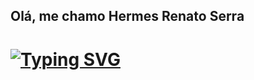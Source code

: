 ## Olá, me chamo Hermes Renato Serra 
# [![Typing SVG](https://readme-typing-svg.demolab.com?font=Arial+Black&pause=1000&color=FFC107&random=false&width=435&lines=Bem+vindo+ao+meu+perfil+GitHub+%F0%9F%91%8B)](https://git.io/typing-svg)



<!--
**HermesSerra/HermesSerra** is a ✨ _special_ ✨ repository because its `README.md` (this file) appears on your GitHub profile.

Here are some ideas to get you started:

- 🔭 I’m currently working on ...
- 🌱 I’m currently learning ...
- 👯 I’m looking to collaborate on ...
- 🤔 I’m looking for help with ...
- 💬 Ask me about ...
- 📫 How to reach me: ...
- 😄 Pronouns: ...
- ⚡ Fun fact: ...
-->
